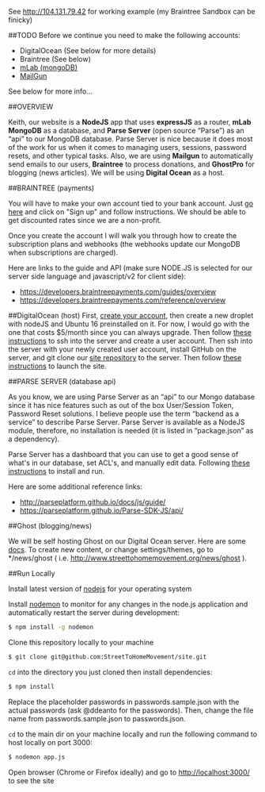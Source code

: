 See http://104.131.79.42 for working example (my Braintree Sandbox can be finicky)

##TODO
Before we continue you need to make the following accounts:

 - DigitalOcean (See below for more details)
 - Braintree (See below)
 - [mLab (mongoDB)](https://mlab.com/)
 - [MailGun](https://www.mailgun.com/)
 
See below for more info...

##OVERVIEW

Keith, our website is a **NodeJS** app that uses **expressJS** as a router, **mLab MongoDB** as a database, and **Parse Server** (open source “Parse”) as an “api” to our MongoDB database. Parse Server is nice because it does most of the work for us when it comes to managing users, sessions, password resets, and other typical tasks. Also, we are using **Mailgun** to automatically send emails to our users, **Braintree** to process donations, and **GhostPro** for blogging (news articles). We will be using **Digital Ocean** as a host.

##BRAINTREE (payments)

You will have to make your own account tied to your bank account. Just [go here](https://www.braintreepayments.com/) and click on "Sign up" and follow instructions. We should be able to get discounted rates since we are a non-profit. 

Once you create the account I will walk you through how to create the subscription plans and webhooks (the webhooks update our MongoDB when subscriptions are charged). 

Here are links to the guide and API (make sure NODE.JS is selected for our server side language and javascript/v2 for client side): 
* https://developers.braintreepayments.com/guides/overview
* https://developers.braintreepayments.com/reference/overview

##DigitalOcean (host)
First, [create your account](https://cloud.digitalocean.com/registrations/new), then create a new droplet with nodeJS and Ubuntu 16 preinstalled on it. For now, I would go with the one that costs $5/month since you can always upgrade. Then follow [these instructions](https://www.digitalocean.com/community/tutorials/initial-server-setup-with-ubuntu-16-04) to ssh into the server and create a user account. Then ssh into the server with your newly created user account, install GitHub on the server, and git clone our [site repository](https://github.com/StreetToHomeMovement/site.git) to the server. Then follow [these instructions](https://www.digitalocean.com/community/tutorials/how-to-set-up-a-node-js-application-for-production-on-ubuntu-16-04) to launch the site.

##PARSE SERVER (database api)

As you know, we are using Parse Server as an “api” to our Mongo database since it has nice features such as out of the box User/Session Token, Password Reset solutions. I believe people use the term “backend as a service” to describe Parse Server. Parse Server is available as a NodeJS module, therefore, no installation is needed (it is listed in “package.json” as a dependency).

Parse Server has a dashboard that you can use to get a good sense of what's in our database, set ACL's, and manually edit data. Following [these instructions](https://github.com/ParsePlatform/parse-dashboard) to install and run.  

Here are some additional reference links:
* http://parseplatform.github.io/docs/js/guide/
* https://parseplatform.github.io/Parse-SDK-JS/api/

##Ghost (blogging/news)

We will be self hosting Ghost on our Digital Ocean server. Here are some [docs](http://docs.ghost.org/). To create new content, or change settings/themes, go to */news/ghost ( i.e. http://www.streettohomemovement.org/news/ghost ).

##Run Locally

Install latest version of [nodejs](https://nodejs.org) for your operating system

Install [nodemon](https://github.com/remy/nodemon) to monitor for any changes in the node.js application and automatically restart the server during development:
```bash
$ npm install -g nodemon
```
Clone this repository locally to your machine
```bash
$ git clone git@github.com:StreetToHomeMovement/site.git
```

```cd``` into the directory you just cloned then install dependencies:
```bash
$ npm install
```

Replace the placeholder passwords in passwords.sample.json with the actual passwords (ask @ddeanto for the passwords). Then, change the file name from passwords.sample.json to passwords.json.

```cd``` to the main dir on your machine locally and
run the following command to host locally on port 3000:
```bash
$ nodemon app.js
```

Open browser (Chrome or Firefox ideally) and go to <http://localhost:3000/> to see the site
